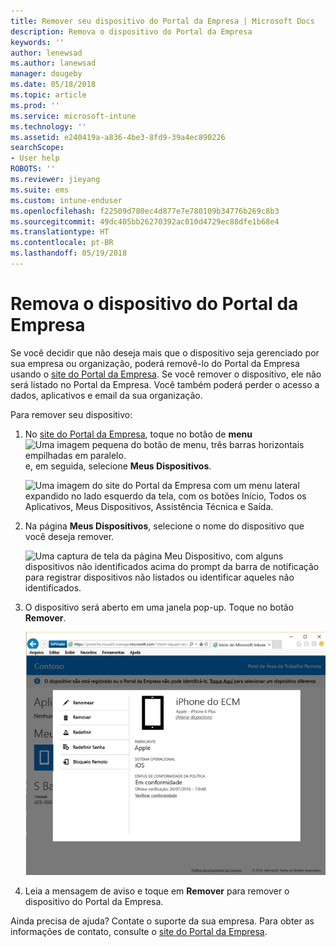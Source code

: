 ```yaml
---
title: Remover seu dispositivo do Portal da Empresa | Microsoft Docs
description: Remova o dispositivo do Portal da Empresa
keywords: ''
author: lenewsad
ms.author: lanewsad
manager: dougeby
ms.date: 05/18/2018
ms.topic: article
ms.prod: ''
ms.service: microsoft-intune
ms.technology: ''
ms.assetid: e240419a-a836-4be3-8fd9-39a4ec890226
searchScope:
- User help
ROBOTS: ''
ms.reviewer: jieyang
ms.suite: ems
ms.custom: intune-enduser
ms.openlocfilehash: f22509d780ec4d877e7e780109b34776b269c8b3
ms.sourcegitcommit: 49dc405bb26270392ac010d4729ec88dfe1b68e4
ms.translationtype: HT
ms.contentlocale: pt-BR
ms.lasthandoff: 05/19/2018
---
```

# <a name="remove-your-device-from-the-company-portal"></a>Remova o dispositivo do Portal da Empresa

Se você decidir que não deseja mais que o dispositivo seja gerenciado por sua empresa ou organização, poderá removê-lo do Portal da Empresa usando o [site do Portal da Empresa](https://portal.manage.microsoft.com#HelpDeskDialog). Se você remover o dispositivo, ele não será listado no Portal da Empresa. Você também poderá perder o acesso a dados, aplicativos e email da sua organização.

Para remover seu dispositivo:

1. No [site do Portal da Empresa](https://portal.manage.microsoft.com#HelpDeskDialog), toque no botão de __menu__ ![Uma imagem pequena do botão de menu, três barras horizontais empilhadas em paralelo.](/Intune/whats-new/media/CP_hamburger_menu.png) e, em seguida, selecione __Meus Dispositivos__.

   ![Uma imagem do site do Portal da Empresa com um menu lateral expandido no lado esquerdo da tela, com os botões Início, Todos os Aplicativos, Meus Dispositivos, Assistência Técnica e Saída.](/media/iwp-expanded-sidebar.png)

2. Na página __Meus Dispositivos__, selecione o nome do dispositivo que você deseja remover.

    ![Uma captura de tela da página Meu Dispositivo, com alguns dispositivos não identificados acima do prompt da barra de notificação para registrar dispositivos não listados ou identificar aqueles não identificados.](./media/macOS_enroll_002_tap_here_banner.png)

3. O dispositivo será aberto em uma janela pop-up. Toque no botão **Remover**.

   ![Todas as opções para um dispositivo selecionado no site do Portal da Empresa, incluindo Renomear, Remover, Redefinir Dispositivo, Redefinir Senha e Bloqueio Remoto. ](./media/iwp-screen-with-all-options.png)

4. Leia a mensagem de aviso e toque em **Remover** para remover o dispositivo do Portal da Empresa.

Ainda precisa de ajuda? Contate o suporte da sua empresa. Para obter as informações de contato, consulte o [site do Portal da Empresa](https://portal.manage.microsoft.com#HelpDeskDialog).

